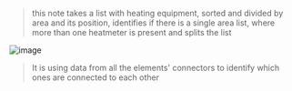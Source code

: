 > this note takes a list with heating equipment, sorted and divided by area and its position, identifies if there is a single area list, where more than one heatmeter is present and splits the list

![image](https://user-images.githubusercontent.com/46314846/203804961-f0e86e2e-89bb-4568-b78f-781a938fc758.png)

> It is using data from all the elements' connectors to identify which ones are connected to each other
